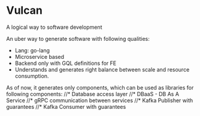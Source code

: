 # Vulcan
A logical way to software development

An uber way to generate software with following qualities:
* Lang: go-lang
* Microservice based
* Backend only with GQL definitions for FE
* Understands and generates right balance between scale and resource consumption.

As of now, it generates only components, which can be used as libraries for following components:
//* Database access layer
//* DBaaS - DB As A Service
//* gRPC communication between services
//* Kafka Publisher with guarantees
//* Kafka Consumer with guarantees
